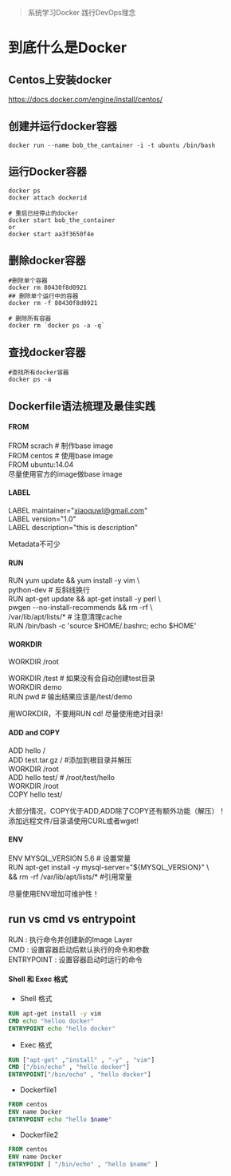 > 系统学习Docker 践行DevOps理念

# 到底什么是Docker

## Centos上安装docker

https://docs.docker.com/engine/install/centos/



## 创建并运行docker容器

```
docker run --name bob_the_cantainer -i -t ubuntu /bin/bash
```

## 运行Docker容器

```
docker ps
docker attach dockerid

# 重启已经停止的docker
docker start bob_the_container 
or 
docker start aa3f3650f4e
```

## 删除docker容器

```
#删除单个容器
docker rm 80430f8d0921 
## 删除单个运行中的容器
docker rm -f 80430f8d0921

# 删除所有容器
docker rm `docker ps -a -q`
```

## 查找docker容器

```
#查找所有docker容器
docker ps -a
```

## Dockerfile语法梳理及最佳实践

#### FROM

FROM scrach   # 制作base image  
FROM centos   # 使用base image  
FROM ubuntu:14.04  
尽量使用官方的image做base image  

#### LABEL

LABEL maintainer="xiaoquwl@gmail.com"  
LABEL version="1.0"  
LABEL description="this is description"  

Metadata不可少  

#### RUN

RUN yum update && yum install -y vim \  
    python-dev  # 反斜线换行  
RUN apt-get update && apt-get install -y perl \  
    pwgen --no-install-recommends && rm -rf \  
    /var/lib/apt/lists/*  # 注意清理cache  
RUN /bin/bash -c 'source $HOME/.bashrc; echo $HOME'      

#### WORKDIR 

WORKDIR /root  

WORKDIR /test # 如果没有会自动创建test目录  
WORKDIR demo  
RUN pwd   #  输出结果应该是/test/demo  

用WORKDIR，不要用RUN cd! 尽量使用绝对目录!  

#### ADD and COPY

ADD hello /  
ADD test.tar.gz / #添加到根目录并解压  
WORKDIR /root  
ADD hello test/ # /root/test/hello  
WORKDIR /root  
COPY hello test/  
 
大部分情况，COPY优于ADD,ADD除了COPY还有额外功能（解压）！  
添加远程文件/目录请使用CURL或者wget!  

#### ENV

ENV MYSQL_VERSION 5.6  # 设置常量  
RUN apt-get install -y mysql-server="${MYSQL_VERSION}" \  
    && rm -rf /var/lib/apt/lists/*  #引用常量  
    
尽量使用ENV增加可维护性！  

## run vs cmd vs entrypoint

RUN : 执行命令并创建新的Image Layer  
CMD : 设置容器启动后默认执行的命令和参数  
ENTRYPOINT : 设置容器启动时运行的命令  

#### Shell 和 Exec 格式

+ Shell 格式

```dockerfile
RUN apt-get install -y vim
CMD echo "helloo docker"
ENTRYPOINT echo "hello docker"
```

+ Exec 格式

```dockerfile
RUN ["apt-get" ,"install" , "-y" , "vim"]
CMD ["/bin/echo" , "hello docker"]
ENTRYPOINT["/bin/echo" , "hello docker"]
```

+ Dockerfile1

```dockerfile
FROM centos
ENV name Docker
ENTRYPOINT echo "hello $name"
```

+ Dockerfile2

```dockerfile
FROM centos
ENV name Docker
ENTRYPOINT [ "/bin/echo" , "hello $name" ]
```
 
